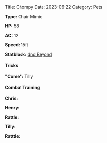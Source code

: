 Title: Chompy
Date: 2023-06-22
Category: Pets

**Type:** Chair Mimic

**HP:** 58

**AC:** 12

**Speed:** 15ft

**Statblock:** [dnd Beyond](https://www.dndbeyond.com/monsters/16957-mimic)

#### Tricks
**"Come":** Tilly

#### Combat Training
**Chris:**

**Henry:**

**Rattle:**

**Tilly:**

**Ratttle:**